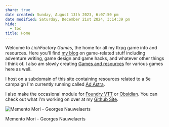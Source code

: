 ```yaml
---
share: true
date created: Sunday, August 13th 2023, 6:07:50 pm
date modified: Saturday, December 21st 2024, 3:14:39 pm
hide:
  - toc
title: Home
---
```


Welcome to *LichFactory Games*, the home for all my ttrpg game info and resources. Here you'll find [my blog](https://lichfactory.com/cryptography/) on game-related stuff including adventure writing, game design and game hacks, and whatever other things I think of. I also am slowly creating [Games and resources](./Games-And-Resources/index.md) for various games here as well. 

I host on a subdomain of this site containing resources related to a 5e campaign I'm currently running called [Ad Astra](https://adastra.lichfactory.com). 

I also make the occasional module for [Foundry VTT](https://foundryvtt.com) or [Obsidian](https://obsidian.md). You can check out what I'm working on over at my [Github Site](https://github.com/LichFactory-Games). 

![Memento Mori - Georges Nauwelaerts](../assets/img/lich-factory-front.jpg)
<div class="caption">Memento Mori - Georges Nauwelaerts</div>

